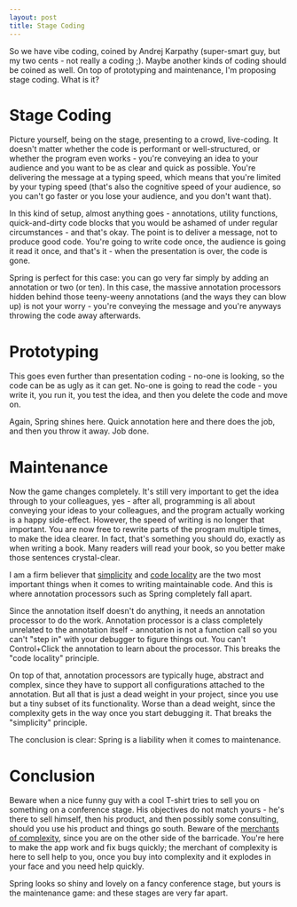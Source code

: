 ```yaml
---
layout: post
title: Stage Coding
---
```


So we have vibe coding, coined by Andrej Karpathy (super-smart guy, but my two cents - not really a coding ;). Maybe another kinds
of coding should be coined as well. On top of prototyping and maintenance, I'm proposing stage coding. What is it?

# Stage Coding

Picture yourself, being on the stage, presenting to a crowd, live-coding. It doesn't matter whether the code is performant or well-structured,
or whether the program even works - you're conveying an idea to your audience and you want to be as
clear and quick as possible. You're delivering the message at a typing speed, which means that you're limited
by your typing speed (that's also the cognitive speed of your audience, so you can't go faster or you lose your audience, and you don't want that).

In this kind of setup, almost anything goes - annotations, utility functions, quick-and-dirty code blocks that you would
be ashamed of under regular circumstances - and that's okay. The point is to deliver a message, not to produce
good code. You're going to write code once, the audience is going it read it once, and that's it - when the presentation is over,
the code is gone.

Spring is perfect for this case: you can go very far simply by adding an annotation or two (or ten). In this case,
the massive annotation processors hidden behind those teeny-weeny annotations (and the ways they can blow up) is not your worry -
you're conveying the message and you're anyways throwing the code away afterwards.

# Prototyping

This goes even further than presentation coding - no-one is looking, so the code can be as ugly as it can get.
No-one is going to read the code - you write it, you run it, you test the idea, and then you delete the code
and move on.

Again, Spring shines here. Quick annotation here and there does the job, and then you throw it away. Job done.

# Maintenance

Now the game changes completely. It's still very important to get the idea through to your colleagues, yes -
after all, programming is all about conveying your ideas to your colleagues, and the program actually working is a happy side-effect.
However, the speed of writing is no longer that important. You are now free to rewrite parts of the program multiple
times, to make the idea clearer. In fact, that's something you should do, exactly as when writing a book. Many readers will read your book,
so you better make those sentences crystal-clear.

I am a firm believer that [simplicity](../on-simplicity/) and [code locality](../code-locality-and-ability-to-navigate/) are
the two most important things when it comes to writing maintainable code.
And this is where annotation processors such as Spring completely fall apart.

Since the annotation itself doesn't do anything, it needs an annotation processor to do the work.
Annotation processor is a class completely unrelated to the annotation itself - annotation
is not a function call so you can't "step in" with your debugger to figure things out.
You can't Control+Click the annotation to learn about the processor. This breaks the "code locality" principle.

On top of that, annotation processors are typically huge, abstract and complex, since they have
to support all configurations attached to the annotation. But all that is just a dead weight in your project,
since you use but a tiny subset of its functionality. Worse than a dead weight, since the complexity gets in the way
once you start debugging it. That breaks the "simplicity" principle.

The conclusion is clear: Spring is a liability when it comes to maintenance.

# Conclusion

Beware when a nice funny guy with a cool T-shirt tries to sell you on something on a conference stage.
His objectives do not match yours - he's there to sell himself, then his product, and then possibly some consulting,
should you use his product and things go south. Beware of the [merchants of complexity](../on-complexity/), since
you are on the other side of the barricade. You're here to make the app work and fix bugs quickly;
the merchant of complexity is here to sell help to you, once you buy into complexity and it explodes in your face
and you need help quickly.

Spring looks so shiny and lovely on a fancy conference stage, but yours is the maintenance
game: and these stages are very far apart.

